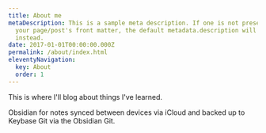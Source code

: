 ```yaml
---
title: About me
metaDescription: This is a sample meta description. If one is not present in
  your page/post's front matter, the default metadata.description will be used
  instead.
date: 2017-01-01T00:00:00.000Z
permalink: /about/index.html
eleventyNavigation:
  key: About
  order: 1
---
```

This is where I'll blog about things I've learned.

Obsidian for notes synced between devices via iCloud and backed up to Keybase Git via the Obsidian Git.
